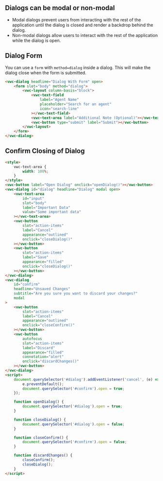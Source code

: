 ## Dialogs can be modal or non-modal

- Modal dialogs prevent users from interacting with the rest of the application until the dialog is closed and render a backdrop behind the dialog.
- Non-modal dialogs allow users to interact with the rest of the application while the dialog is open.

## Dialog Form

You can use a `form` with `method=dialog` inside a dialog. This will make the dialog close when the form is submitted.

```html preview 400px
<vwc-dialog headline="Dialog With Form" open>
	<form slot="body" method="dialog">
		<vwc-layout column-basis="block">
			<vwc-text-field
				label="Agent Name"
				placeholder="Search for an agent"
				icon="search-line"
			></vwc-text-field>
			<vwc-text-area label="Additional Note (Optional)"></vwc-text-area>
			<vwc-button type="submit" label="Submit"></vwc-button>
		</vwc-layout>
	</form>
</vwc-dialog>
```

## Confirm Closing of Dialog

```html preview 400px
<style>
	vwc-text-area {
		width: 100%;
	}
</style>
<vwc-button label="Open Dialog" onclick="openDialog()"></vwc-button>
<vwc-dialog id="dialog" headline="Dialog" modal open>
	<vwc-text-area
		id="input"
		slot="body"
		label="Important Data"
		value="Some important data"
	></vwc-text-area>
	<vwc-button
		slot="action-items"
		label="Cancel"
		appearance="outlined"
		onclick="closeDialog()"
	></vwc-button>
	<vwc-button
		slot="action-items"
		label="Save"
		appearance="filled"
		onclick="closeDialog()"
	></vwc-button>
</vwc-dialog>
<vwc-dialog
	id="confirm"
	headline="Unsaved Changes"
	subtitle="Are you sure you want to discard your changes?"
	modal
>
	<vwc-button
		slot="action-items"
		label="Cancel"
		appearance="outlined"
		onclick="closeConfirm()"
	></vwc-button>
	<vwc-button
		autofocus
		slot="action-items"
		label="Discard"
		appearance="filled"
		connotation="alert"
		onclick="discardChanges()"
	></vwc-button>
</vwc-dialog>
<script>
	document.querySelector('#dialog').addEventListener('cancel', (e) => {
		e.preventDefault();
		document.querySelector('#confirm').open = true;
	});

	function openDialog() {
		document.querySelector('#dialog').open = true;
	}

	function closeDialog() {
		document.querySelector('#dialog').open = false;
	}

	function closeConfirm() {
		document.querySelector('#confirm').open = false;
	}

	function discardChanges() {
		closeConfirm();
		closeDialog();
	}
</script>
```
